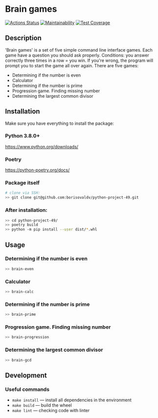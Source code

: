 # Brain games

[![Actions Status](https://github.com/borisovaldv/python-project-49/workflows/hexlet-check/badge.svg)](https://github.com/borisovaldv/python-project-49/actions)
[![Maintainability](https://api.codeclimate.com/v1/badges/8fb3116cd1e82ee64764/maintainability)](https://codeclimate.com/github/borisovaldv/python-project-49/maintainability)
[![Test Coverage](https://api.codeclimate.com/v1/badges/8fb3116cd1e82ee64764/test_coverage)](https://codeclimate.com/github/borisovaldv/python-project-49/test_coverage)

## Description

'Brain games' is a set of five simple command line interface games. Each game have a question you should ask properly. Conditions: you answer correctly three times in a row = you win. If you're wrong, the program will prompt you to start the game all over again. There are five games:

* Determining if the number is even
* Calculator
* Determining if the number is prime
* Progression game. Finding missing number 
* Determining the largest common divisor

## Installation

Make sure you have everything to install the package:

### Python 3.8.0+  
https://www.python.org/downloads/
### Poetry
https://python-poetry.org/docs/
### Package itself
```bash
# clone via SSH:
>> git clone git@github.com:borisovaldv/python-project-49.git
```

### After installation:
```bash
>> cd python-project-49/
>> poetry build
>> python -m pip install --user dist/*.whl
```

## Usage
### Determining if the number is even
```bash
>> brain-even
```
### Calculator
```bash
>> brain-calc
```
### Determining if the number is prime
```bash
>> brain-prime
```
### Progression game. Finding missing number 
```bash
>> brain-progression
```
### Determining the largest common divisor
```bash
>> brain-gcd
```

## Development

### Useful commands

* `make install` — install all dependencies in the environment
* `make build` — build the wheel
* `make lint` — checking code with linter